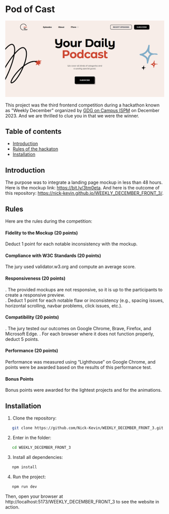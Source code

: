 # Pod of Cast

![overview](./src/assets/overview.png)

This project was the third frontend competition during a hackathon known as "Weekly December" organized by [GDG on Campus ISPM](https://gdg.community.dev/gdg-on-campus-institut-superieur-polytechnique-de-madagascar-antananarivo-madagascar/) on December 2023. And we are thrilled to clue you in that we were the winner.

## Table of contents
- [Introduction](#introduction)
- [Rules of the hackaton](#rules)
- [Installation](#installation)

## Introduction
The purpose was to integrate a landing page mockup in less than 48 hours. Here is the mockup link: https://bit.ly/3tm0eta. And here is the outcome of this repository: https://nick-kevin.github.io/WEEKLY_DECEMBER_FRONT_3/.

## Rules
Here are the rules during the competition:
#### Fidelity to the Mockup (20 points)
Deduct 1 point for each notable inconsistency with the mockup.
#### Compliance with W3C Standards (20 points)
The jury used validator.w3.org and compute an average score.
#### Responsiveness (20 points)
. The provided mockups are not responsive, so it is up to the participants to create a responsive preview.  
. Deduct 1 point for each notable flaw or inconsistency (e.g., spacing issues, horizontal scrolling, navbar problems, click issues, etc.).
#### Compatibility (20 points)
. The jury tested our outcomes on Google Chrome, Brave, Firefox, and Microsoft Edge.
. For each browser where it does not function properly, deduct 5 points.
#### Performance (20 points)
Performance was measured using “Lighthouse” on Google Chrome, and points were be awarded based on the results of this performance test.
#### Bonus Points
Bonus points were awarded for the lightest projects and for the animations.

## Installation
1. Clone the repository:
```bash
   git clone https://github.com/Nick-Kevin/WEEKLY_DECEMBER_FRONT_3.git
```

2. Enter in the folder:
```bash
   cd WEEKLY_DECEMBER_FRONT_3
```

3. Install all dependencies:
```bash
   npm install
```

4. Run the project:
```bash
   npm run dev
```
Then, open your browser at http://localhost:5173/WEEKLY_DECEMBER_FRONT_3 to see the website in action.